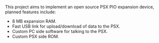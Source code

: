 This project aims to implement an open source PSX PIO expansion device, planned features include:

- 8 MB expansion RAM.
- Fast USB link for upload/download of data to the PSX.
- Custom PC side software for talking to the PSX.
- Custom PSX side ROM.
